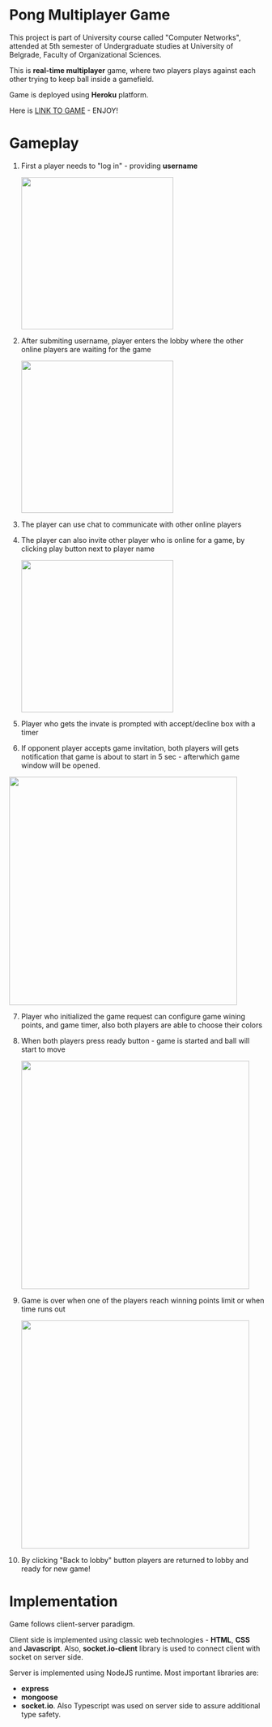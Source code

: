 # Pong Multiplayer Game
This project is part of University course called "Computer Networks", attended at 5th semester of Undergraduate studies at University of Belgrade, Faculty of Organizational Sciences.

This is **real-time multiplayer** game, where two players plays against each other trying to keep ball inside a gamefield.

Game is deployed using **Heroku** platform.

Here is [LINK TO GAME](https://pong-multiplayer-game-rmt.herokuapp.com/login.html) - ENJOY!



# Gameplay

1. First a player needs to "log in" - providing **username**
   
   <img src="https://user-images.githubusercontent.com/44339816/134213230-1e6e9e7b-09bc-4265-be50-bf07cd53d0df.png" width="300">
2. After submiting username, player enters the lobby where the other online players are waiting for the game
   
   <img src="https://user-images.githubusercontent.com/44339816/134214119-8c418348-4334-49e5-9d18-baad25b68c35.png" width="300">
3. The player can use chat to communicate with other online players
4. The player can also invite other player who is online for a game, by clicking play button next to player name
   
   <img src="https://user-images.githubusercontent.com/44339816/134214632-33826106-dc2a-4810-a9a1-357badee394e.png" width="300">
5. Player who gets the invate is prompted with accept/decline box with a timer
6. If opponent player accepts game invitation, both players will gets notification that game is about to start in 5 sec - afterwhich game window will be opened.
  <img src="https://user-images.githubusercontent.com/44339816/134214962-5dbf63d1-4279-4295-8f4f-4b1821c7c9aa.png" width="450">

7. Player who initialized the game request can configure game wining points, and game timer, also both players are able to choose their colors
8. When both players press ready button - game is started and ball will start to move
   
   <img src="https://user-images.githubusercontent.com/44339816/134215538-f4b9df48-19ed-4e92-ab8b-4270a4c368ba.png" width="450">

9.  Game is over when one of the players reach winning points limit or when time runs out
    
    <img src="https://user-images.githubusercontent.com/44339816/134215712-dba7edc4-c29c-44f5-8f7a-8832b3e8c744.png" width="450">
10. By clicking "Back to lobby" button players are returned to lobby and ready for new game!

# Implementation
Game follows client-server paradigm.

Client side is implemented using classic web technologies - **HTML**, **CSS** and **Javascript**. Also, **socket.io-client** library is used to connect client with socket on server side.

Server is implemented using NodeJS runtime. Most important libraries are: 
* **express** 
* **mongoose**
* **socket.io**.
Also Typescript was used on server side to assure additional type safety.
